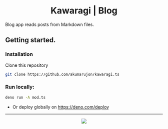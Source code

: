 
<h1 align="center">Kawaragi | Blog</h1

Blog app reads posts from Markdown files.


## Getting started.
### Installation
Clone this repository
```bash
git clone https://github.com/akumarujon/kawaragi.ts
```

### Run locally:
```bash
deno run -A mod.ts
```

- Or deploy globally on https://deno.com/deploy

---

<p align="center"><a href="https://github.com/triistam/kawaragi.ts/blob/main/LICENSE"><img src="https://img.shields.io/static/v1.svg?style=flat-square&label=License&message=MIT&logoColor=eceff4&logo=github&colorA=000000&colorB=ffffff"/></a></p>
